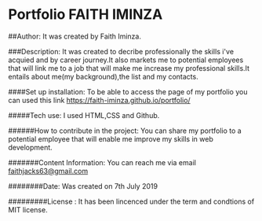 # Portfolio FAITH IMINZA

##Author:
It was created by Faith Iminza.

###Description:
It was created to decribe professionally the skills i've acquied and by career journey.It also markets me to potential employees that will link me to a job that will make me increase my professional skills.It entails about me(my background),the list and my contacts.

####Set up installation:
To be able to access the page of my portfolio you can used this link https://faith-iminza.github.io/portfolio/

#####Tech use:
I used HTML,CSS and Github.

######How to contribute in the project:
You can share my portfolio to a potential employee that will enable me improve my skills in web development.

#######Content Information:
You can reach me via email faithjacks63@gmail.com

########Date:
Was created on 7th July 2019

#########License :
It has been lincenced under the term and condtions of MIT license.
